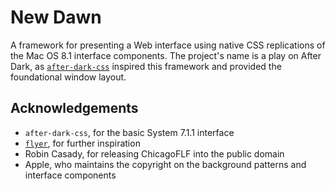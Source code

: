 # New Dawn
A framework for presenting a Web interface using native CSS replications of the Mac OS 8.1 interface components.  The project's name is a play on After Dark, as [`after-dark-css`](https://github.com/bryanbraun/after-dark-css) inspired this framework and provided the foundational window layout.

## Acknowledgements
 - `after-dark-css`, for the basic System 7.1.1 interface
 - [`flyer`](https://www.masswerk.at/flyer/), for further inspiration
 - Robin Casady, for releasing ChicagoFLF into the public domain
 - Apple, who maintains the copyright on the background patterns and interface components
